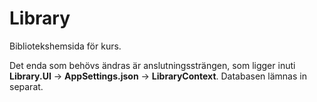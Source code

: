 # Library

Bibliotekshemsida för kurs.

Det enda som behövs ändras är anslutningssträngen, som ligger inuti **Library.UI** -> **AppSettings.json** -> **LibraryContext**.
Databasen lämnas in separat.
